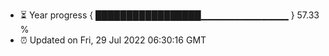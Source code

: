 - ⏳ Year progress { █████████████████▁▁▁▁▁▁▁▁▁▁▁▁▁ } 57.33 %
- ⏰ Updated on Fri, 29 Jul 2022 06:30:16 GMT

